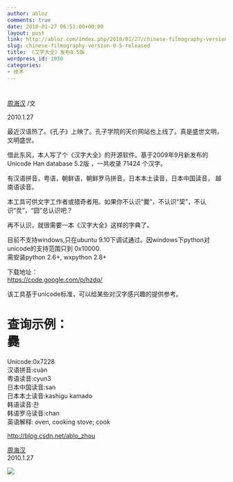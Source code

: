 ```yaml
---
author: abloz
comments: true
date: 2010-01-27 06:51:00+00:00
layout: post
link: http://abloz.com/index.php/2010/01/27/chinese-filmography-version-0-5-released/
slug: chinese-filmography-version-0-5-released
title: 《汉字大全》发布0.5版
wordpress_id: 1030
categories:
- 技术
---
```


#  					 				

				

 					  					  					

[周海汉](http://blog.csdn.net/ablo_zhou) /文

2010.1.27

 

最近汉语热了。《孔子》上映了。孔子学院的天价网站也上线了。真是盛世文明，文明盛世。

 

借此东风，本人写了个《汉字大全》的开源软件。基于2009年9月新发布的Unicode Han database 5.2版 ，一共收录 71424 个汉字。

有汉语拼音，粤语，朝鲜语，朝鲜罗马拼音，日本本土读音，日本中国读音， 越南语读音。

 

本工具可供文字工作者或猎奇者用。如果你不认识“爨”，不认识“巭”，不认识“烎”，“囧”总认识吧？

再不认识，就很需要一本《汉字大全》这样的字典了。

 

目前不支持windows,只在ubuntu 9.10下调试通过。因windows下python对unicode的支持范围只到 0x10000.  
需安装python 2.6+, wxpython 2.8+  
  
下载地址：  
https://code.google.com/p/hzdq/  
  
该工具基于unicode标准，可以给某些对汉字感兴趣的提供参考。  
  
查询示例：  
爨  
===============  
Unicode:0x7228  
汉语拼音:cuàn  
粤语读音:cyun3  
日本中国读音:san  
日本本土读音:kashigu kamado  
韩语读音:찬  
韩语罗马读音:chan  
英语解释: oven, cooking stove; cook  
  
http://blog.csdn.net/ablo_zhou  
  
[周海汉](http://blog.csdn.net/ablo_zhou)  
2010.1.27

  
  


![](http://img.zemanta.com/pixy.gif?x-id=2eaa2d06-4e16-80e0-a4f3-a9116900dc02)
